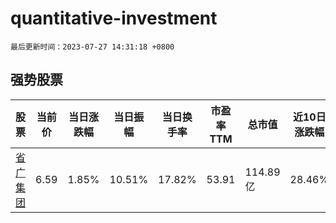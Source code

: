 # quantitative-investment

`最后更新时间：2023-07-27 14:31:18 +0800`

## 强势股票

|股票|当前价|当日涨跌幅|当日振幅|当日换手率|市盈率TTM|总市值|近10日涨跌幅|
|----|----|----|----|----|----|----|----|
|[省广集团](https://xueqiu.com/S/SZ002400)|6.59|1.85%|10.51%|17.82%|53.91|114.89亿|28.46%|
